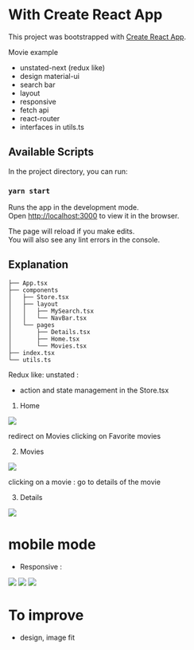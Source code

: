 # With Create React App
This project was bootstrapped with [Create React App](https://github.com/facebook/create-react-app).


Movie example
- unstated-next (redux like)
- design material-ui
- search bar
- layout
- responsive
- fetch api
- react-router
- interfaces in utils.ts


## Available Scripts

In the project directory, you can run:

### `yarn start`

Runs the app in the development mode.\
Open [http://localhost:3000](http://localhost:3000) to view it in the browser.

The page will reload if you make edits.\
You will also see any lint errors in the console.

## Explanation

```
├── App.tsx
├── components
│   ├── Store.tsx
│   ├── layout
│   │   ├── MySearch.tsx
│   │   └── NavBar.tsx
│   └── pages
│       ├── Details.tsx
│       ├── Home.tsx
│       └── Movies.tsx
├── index.tsx
└── utils.ts
```

Redux like: unstated :
- action and state management in the Store.tsx

1. Home

![](./public/a.png)

redirect on Movies clicking on Favorite movies

2. Movies

![](./public/b.png)

clicking on a movie : go to details of the movie

3. Details

![](./public/c.png)


# mobile mode

- Responsive :

![](./public/f.png)
![](./public/e.png)
![](./public/a.png)


# To improve
- design, image fit 